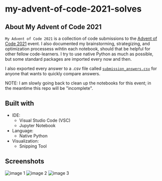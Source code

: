 # my-advent-of-code-2021-solves

## About My Advent of Code 2021

`My Advent of Code 2021` is a collection of code submissions to the [Advent of Code 2021](https://adventofcode.com/) event. I also documented my brainstorming, strategizing, and optimization processess wihtin each notebook, should that be helpful for other fellow code-learners. I try to use native Python as much as possible, but some standard packages are imported every now and then.

I also exported every answer to a .csv file called [`submission_answers.csv`](https://github.com/cdenq/my-advent-of-code-2021-solves/blob/main/submission_answers.csv) for anyone that wants to quickly compare answers.

NOTE: I am slowly going back to clean up the notebooks for this event; in the meantime this repo will be "incomplete".

## Built with
- IDE:
    - Visual Studio Code (VSC)
    - Jupyter Notebook
- Language:
    - Native Python
- Visualization:
    - Snipping Tool

## Screenshots
![image 1](https://user-images.githubusercontent.com/74934154/147386990-c98ad5a6-6401-4b16-86ea-e4c74059154a.png)
![image 2](https://user-images.githubusercontent.com/74934154/147386992-49d7d456-9371-44f7-9ab7-22f464bc5d00.png)
![image 3](https://user-images.githubusercontent.com/74934154/147386993-3fe52c9a-f8e5-4959-8a42-a6979d48a847.png)
